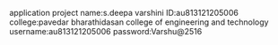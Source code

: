 application project
name:s.deepa varshini
ID:au813121205006
college:pavedar bharathidasan college of engineering and technology
username:au813121205006
password:Varshu@2516
